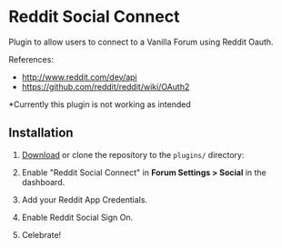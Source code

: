 # Reddit Social Connect

Plugin to allow users to connect to a Vanilla Forum using Reddit Oauth.

References:

- http://www.reddit.com/dev/api
- https://github.com/reddit/reddit/wiki/OAuth2

*Currently this plugin is not working as intended

## Installation

1. [Download](http://vanillaforums.org/get/reddit-plugin) or clone the repository to the `plugins/` directory:

2. Enable "Reddit Social Connect" in __Forum Settings > Social__ in the dashboard.

3. Add your Reddit App Credentials.

4. Enable Reddit Social Sign On.

5. Celebrate!
